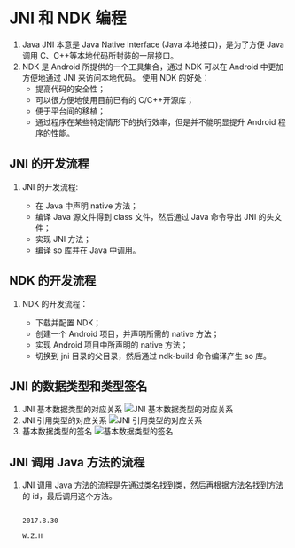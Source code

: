 # JNI 和 NDK 编程
1. Java JNI 本意是 Java Native Interface (Java 本地接口)，是为了方便 Java 调用 C、C++等本地代码所封装的一层接口。
2. NDK 是 Android 所提供的一个工具集合，通过 NDK 可以在 Android 中更加方便地通过 JNI 来访问本地代码。
    使用 NDK 的好处：
    - 提高代码的安全性；
    - 可以很方便地使用目前已有的 C/C++开源库；
    - 便于平台间的移植；
    - 通过程序在某些特定情形下的执行效率，但是并不能明显提升 Android 程序的性能。

## JNI 的开发流程
1. JNI 的开发流程:
   
   - 在 Java 中声明 native 方法；
   - 编译 Java 源文件得到 class 文件，然后通过 Java 命令导出 JNI 的头文件；
   - 实现 JNI 方法；
   - 编译 so 库并在 Java 中调用。
   
## NDK 的开发流程
1. NDK 的开发流程：
    
    - 下载并配置 NDK；
    - 创建一个 Android 项目，并声明所需的 native 方法；
    - 实现 Android 项目中所声明的 native 方法；
    - 切换到 jni 目录的父目录，然后通过 ndk-build 命令编译产生 so 库。

## JNI 的数据类型和类型签名
1. JNI 基本数据类型的对应关系
    ![JNI 基本数据类型的对应关系](http://o8fk8z4sl.bkt.clouddn.com/JNI%20%E5%9F%BA%E6%9C%AC%E6%95%B0%E6%8D%AE%E7%B1%BB%E5%9E%8B%E7%9A%84%E5%AF%B9%E5%BA%94%E5%85%B3%E7%B3%BB.png)
2. JNI 引用类型的对应关系
    ![JNI 引用类型的对应关系](http://o8fk8z4sl.bkt.clouddn.com/JNI%20%E5%BC%95%E7%94%A8%E7%B1%BB%E5%9E%8B%E7%9A%84%E5%AF%B9%E5%BA%94%E5%85%B3%E7%B3%BB.png)
3. 基本数据类型的签名
    ![基本数据类型的签名](http://o8fk8z4sl.bkt.clouddn.com/%E5%9F%BA%E6%9C%AC%E6%95%B0%E6%8D%AE%E7%B1%BB%E5%9E%8B%E7%9A%84%E7%AD%BE%E5%90%8D.png)

## JNI 调用 Java 方法的流程
1. JNI 调用 Java 方法的流程是先通过类名找到类，然后再根据方法名找到方法的 id，最后调用这个方法。
    


                                                                    2017.8.30
                                                                      W.Z.H
